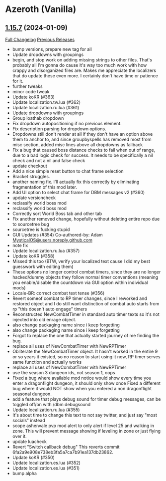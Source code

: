 # <DBM Mod> Azeroth (Vanilla)

## [1.15.7](https://github.com/DeadlyBossMods/DBM-Classic/tree/1.15.7) (2024-01-09)
[Full Changelog](https://github.com/DeadlyBossMods/DBM-Classic/compare/1.15.6...1.15.7) [Previous Releases](https://github.com/DeadlyBossMods/DBM-Classic/releases)

- bump versions, prepare new tag for all  
- Update dropdowns with groupings  
- begin, and stop work on adding missing strings to other files. That's probably all I'm gonna do cause it's way too much work with how crappy and disorganized files are. Makes me appreciate the localizers that do update these even more. I certainly don't have time or patience for it.  
- further tweaks  
- minor code tweak  
- Update koKR (#363)  
- Update localization.tw.lua (#362)  
- Update localization.ru.lua (#361)  
- Update dropdowns with groupings  
- Group loathab dropdown  
- Fix dropdown autopositioning if no previous element.  
- Fix description parsing for dropdown options.  
- Dropdowns still don't render at all if they don't have an option above them to anchor to, and since groupbyspells has removed most from misc section, added misc lines above all dropdowns as fallback  
- Fix a bug that caused boss distance checks to fail when out of range, due to a bad logic check for success. It needs to be specifically a nil check and not a nil and false check  
- update checkout  
- Add a nice simple reset button to chat frame selection  
- Bracket struggles.  
- another naming fix. I'll actually fix this correctly by eliminating fragmentation of this mod later.  
- Add UI option to select chat frame for DBM messages v2 (#360)  
- update versioncheck  
- reclassify world boss mod  
- reclassify world boss mod  
- Correctly sort World Boss tab and other tab  
- Fix another removed change, hopefully without deleting entire repo due to sourcetree bug  
- sourcetree is fucking stupid  
- GUI Updates (#354) Co-authored-by: Adam <MysticalOS@users.noreply.github.com>  
- note fix  
- Update localization.ru.lua (#357)  
- Update koKR (#358)  
- Missed this too (BTW, verify your localized text cause I did my best guesswork with editing them)  
- These options no longer control combat timers, since they are no longer hacked/dummy objects they follow normal timer conventions (meaning you enable/disable the countdown via GUI option within individual mods)  
- Locale-BR: correct combat text tense (#356)  
- Revert someof combat to RP timer changes, since I reworked and restored object and I do still want distinction of combat auto starts from rp \"this doesn't auto engage\" timers  
- Reconstructed NewCombatTimer in standard auto timer texts so it's not injected into old enrage object.  
- also change packaging name since i keep forgetting  
- also change packaging name since i keep forgetting  
- Forgot to replace the one that actually started journey of me finding the bug.  
- replace all uses of NewCombatTimer with NewRPTimer  
- Obliterate the NewCombatTimer object. It hasn't worked in the entire 9 or so years it existed, so no reason to start using it now, RP timer serves same function and actually works  
- replace all uses of NewCombatTimer with NewRPTimer  
- use the season 3 dungeon ids, not season 1, oops  
- Fixed a bug where available mod notice would show every time you enter a dragonflight dungeon, it should only show once Fixed a different bug where it would NOT show when you entered a non dragonflight seasonal dungeon.  
- add a feature that plays debug sound for timer debug messages, can be toggled off/on with /dbm debugsound  
- Update localization.ru.lua (#355)  
- It's about time to change this text to not say twitter, and just say \"most socials\" instead  
- scope ashenvale pvp mod alert to only alert if level 25 and walking in zone. This will prevent message showing if leveling in zone or just flying over it.  
- update luacheck  
- Revert \"Switch callback debug\" This reverts commit 6fa2a9e908e738eb3fa5a7ca7b91ea137db23862.  
- Update koKR (#350)  
- Update localization.es.lua (#352)  
- Update localization.es.lua (#351)  
- bump alpha  
